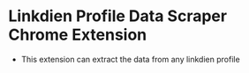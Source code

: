 # Linkdien Profile Data Scraper Chrome Extension

* This extension can extract the data from any linkdien profile